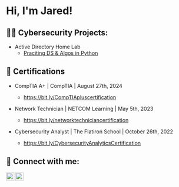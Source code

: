 <h1>Hi, I'm Jared!

<h2>👨‍💻 Cybersecurity Projects:</h2>

- Active Directory Home Lab </b>
  - [Praciting DS & Algos in Python](https://github.com/joshmadakor1/Algorithms-Practice)
 
<h2> 📜 Certifications </h2>

- CompTIA A+ | CompTIA | August 27th, 2024
  - https://bit.ly/CompTIApluscertification

- Network Technician | NETCOM Learning | May 5th, 2023
  - https://bit.ly/networktechniciancertification

- Cybersecurity Analyst | The Flatiron School | October 26th, 2022
  - https://bit.ly/CybersecurityAnalyticsCertification

<h2> 🤳 Connect with me:</h2>

[<img align="left" alt="JoshMadakor | LinkedIn" width="22px" src="https://cdn.jsdelivr.net/npm/simple-icons@v3/icons/linkedin.svg" />][linkedin]
[<img align="left" alt="JoshMadakor | Instagram" width="22px" src="https://cdn.jsdelivr.net/npm/simple-icons@v3/icons/instagram.svg" />][instagram]

[instagram]: https://www.instagram.com/jared_rivera_/
[linkedin]: https://www.linkedin.com/in/jared-rivera-1a6324153/

<!---
JaredRivera-hub/JaredRivera-hub is a ✨ special ✨ repository because its `README.md` (this file) appears on your GitHub profile.
You can click the Preview link to take a look at your changes.
--->

